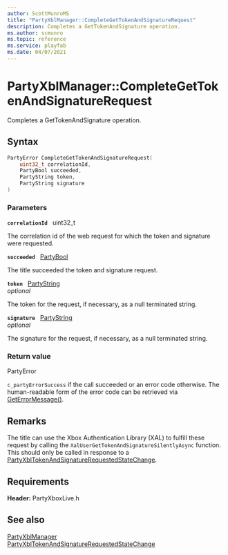 ```yaml
---
author: ScottMunroMS
title: "PartyXblManager::CompleteGetTokenAndSignatureRequest"
description: Completes a GetTokenAndSignature operation.
ms.author: scmunro
ms.topic: reference
ms.service: playfab
ms.date: 04/07/2021
---
```


# PartyXblManager::CompleteGetTokenAndSignatureRequest  

Completes a GetTokenAndSignature operation.  

## Syntax  
  
```cpp
PartyError CompleteGetTokenAndSignatureRequest(  
    uint32_t correlationId,  
    PartyBool succeeded,  
    PartyString token,  
    PartyString signature  
)  
```  
  
### Parameters  
  
**`correlationId`** &nbsp; uint32_t  
  
The correlation id of the web request for which the token and signature were requested.  
  
**`succeeded`** &nbsp; [PartyBool](../../../../../networking/reference/typedefs.md)  
  
The title succeeded the token and signature request.  
  
**`token`** &nbsp; [PartyString](../../../../../networking/reference/typedefs.md)  
*optional*  
  
The token for the request, if necessary, as a null terminated string.  
  
**`signature`** &nbsp; [PartyString](../../../../../networking/reference/typedefs.md)  
*optional*  
  
The signature for the request, if necessary, as a null terminated string.  
  
  
### Return value  
PartyError
  
```c_partyErrorSuccess``` if the call succeeded or an error code otherwise. The human-readable form of the error code can be retrieved via [GetErrorMessage()](partyxblmanager_geterrormessage.md).
  
## Remarks  
  
The title can use the Xbox Authentication Library (XAL) to fulfill these request by calling the ```XalUserGetTokenAndSignatureSilentlyAsync``` function.  
This should only be called in response to a [PartyXblTokenAndSignatureRequestedStateChange](../../../structs/partyxbltokenandsignaturerequestedstatechange.md).
  
## Requirements  
  
**Header:** PartyXboxLive.h
  
## See also  
[PartyXblManager](../partyxblmanager.md)  
[PartyXblTokenAndSignatureRequestedStateChange](../../../structs/partyxbltokenandsignaturerequestedstatechange.md)
  
  
